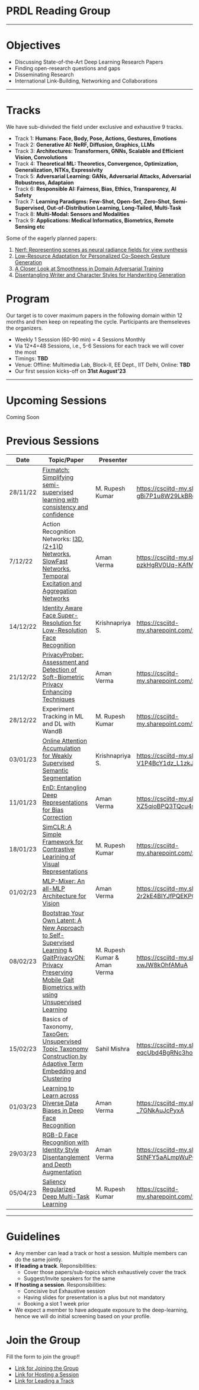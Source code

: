 # PRDL Reading Group

---

# Objectives
* Discussing State-of-the-Art Deep Learning Research Papers
* Finding open-research questions and gaps 
* Disseminating Research
* International Link-Building, Networking and Collaborations

---

# Tracks 
We have sub-divivded the field under exclusive and exhaustive 9 tracks.

* Track 1: **Humans: Face, Body, Pose, Actions, Gestures, Emotions**
* Track 2: **Generative AI: NeRF, Diffusion, Graphics, LLMs**
* Track 3: **Architectures: Transformers, GNNs, Scalable and Efficient Vision, Convolutions**
* Track 4: **Theoretical ML: Theoretics, Convergence, Optimization, Generalization, NTKs, Expressivity**
* Track 5: **Adversarial Learning: GANs, Adversarial Attacks, Adversarial Robustness, Adaptaion**
* Track 6: **Responsible AI: Fairness, Bias, Ethics, Transparency, AI Safety**
* Track 7: **Learning Paradigms: Few-Shot, Open-Set, Zero-Shot, Semi-Supervised, Out-of-Distribution Learning, Long-Tailed, Multi-Task**
* Track 8: **Multi-Modal: Sensors and Modalities**
* Track 9: **Applications: Medical Informatics, Biometrics, Remote Sensing etc**

Some of the eagerly planned papers:
1. [Nerf: Representing scenes as neural radiance fields for view synthesis](https://dl.acm.org/doi/pdf/10.1145/3503250)
2. [Low-Resource Adaptation for Personalized Co-Speech Gesture Generation](https://openaccess.thecvf.com/content/CVPR2022/papers/Ahuja_Low-Resource_Adaptation_for_Personalized_Co-Speech_Gesture_Generation_CVPR_2022_paper.pdf)
3. [A Closer Look at Smoothness in Domain Adversarial Training](https://proceedings.mlr.press/v162/rangwani22a/rangwani22a.pdf)
4. [Disentangling Writer and Character Styles for Handwriting Generation](https://openaccess.thecvf.com/content/CVPR2023/papers/Dai_Disentangling_Writer_and_Character_Styles_for_Handwriting_Generation_CVPR_2023_paper.pdf)

# Program
Our target is to cover maximum papers in the following domain within 12 months and then keep on repeating the cycle. Participants are themseleves the organizers.
* Weekly 1 Sesssion (60-90 min) = 4 Sessions Monthly
* Via 12*4=48 Sessions, i.e., 5-6 Sessions for each track we will cover the most
* Timings: **TBD**
* Venue: Offline: Multimedia Lab, Block-II, EE Dept., IIT Delhi, Online: **TBD** 
* Our first session kicks-off on **31st August'23**

---

# Upcoming Sessions
Coming Soon

# Previous Sessions

| Date | Topic/Paper | Presenter | Link |
| ---- | ----------- | ------------ | ---- |
| 28/11/22 | [Fixmatch: Simplifying semi-supervised learning with consistency and confidence](https://proceedings.neurips.cc/paper/2020/file/06964dce9addb1c5cb5d6e3d9838f733-Paper.pdf) | M. Rupesh Kumar | https://csciitd-my.sharepoint.com/:v:/g/personal/eey217512_iitd_ac_in/EY1qXVyEXxNElvS-7CJkW-gBi7P1u8W29LkBRo8uQxH9_g | 
| 7/12/22 | Action Recognition Networks: [I3D](https://openaccess.thecvf.com/content_cvpr_2017/papers/Carreira_Quo_Vadis_Action_CVPR_2017_paper.pdf), [(2+1)D Networks](https://openaccess.thecvf.com/content_cvpr_2018/papers/Tran_A_Closer_Look_CVPR_2018_paper.pdf), [SlowFast Networks](https://openaccess.thecvf.com/content_ICCV_2019/papers/Feichtenhofer_SlowFast_Networks_for_Video_Recognition_ICCV_2019_paper.pdf), [Temporal Excitation and Aggregation Networks](https://openaccess.thecvf.com/content_CVPR_2020/papers/Li_TEA_Temporal_Excitation_and_Aggregation_for_Action_Recognition_CVPR_2020_paper.pdf)  | Aman Verma | https://csciitd-my.sharepoint.com/:v:/g/personal/eey217512_iitd_ac_in/EfmnQxyY_aFKoe62Fsw1NvwB-pzkHgRV0Uq-KAfMGyMjIg | 
| 14/12/22 | [Identity Aware Face Super-Resolution for Low-Resolution Face Recognition](https://ieeexplore.ieee.org/stamp/stamp.jsp?arnumber=9072532&casa_token=nJnQniy5cZgAAAAA:sUOjFa6SwBzkuzdi9WhZACBp_LdiiUkz-NYtObevwaDiKU2QnxU_x6MYnsEEQo-V9VBp7JH3DWo&tag=1) | Krishnapriya S. | https://csciitd-my.sharepoint.com/:v:/g/personal/eez228213_iitd_ac_in/EW7K7zVZQEVGvrwkFhkmZeEBIYo1T61PV99mJirrr2zZ1A |
| 21/12/22 | [PrivacyProber: Assessment and Detection of Soft-Biometric Privacy Enhancing Techniques](https://arxiv.org/pdf/2211.08864.pdf) | Aman Verma | https://csciitd-my.sharepoint.com/:v:/g/personal/eey227536_iitd_ac_in/EZ8jS867GBhBgFHZMpix284Bu5zsa1GXwf94_3zCnj4Ahw |
| 28/12/22 | Experiment Tracking in ML and DL with WandB| M. Rupesh Kumar| https://csciitd-my.sharepoint.com/:v:/g/personal/eey217512_iitd_ac_in/EUHHWkv03utJlaHV_T0dIzUBKMPnF_VcBG99KkTl_jLhwg |
| 03/01/23 | [Online Attention Accumulation for Weakly Supervised Semantic Segmentation](https://ieeexplore.ieee.org/stamp/stamp.jsp?arnumber=9465740&casa_token=4swVQhjWvykAAAAA:ScEROsy2m4HgucMKCMMu5CBrWxiphsLB0PJQV8s4FYygeaqZMKcNhEHPRICrs0BwnEvdKm-1qrk) | Krishnapriya S. | https://csciitd-my.sharepoint.com/:v:/g/personal/eez228213_iitd_ac_in/ESw-3FvaprlLolM-IQ-V1P4BcY1dz_L1zkJ0n3zsuCXl5w |
| 11/01/23 | [EnD: Entangling Deep Representations for Bias Correction]([https://openaccess.thecvf.com/content/CVPR2021/papers/Tartaglione_EnD_Entangling_and_Disentangling_Deep_Representations_for_Bias_Correction_CVPR_2021_paper.pdf) | Aman Verma | https://csciitd-my.sharepoint.com/:v:/g/personal/eey227536_iitd_ac_in/ETpIq3HVmNBMu3QV-XZ5qioBPQ3TQcu4spNu2RIpYZp1Dg |
| 18/01/23 | [SimCLR: A Simple Framework for Contrastive Learining of Visual Representations](https://dev.icml.cc/media/icml-2020/Slides/6762.pdf) | M. Rupesh Kumar | https://csciitd-my.sharepoint.com/:v:/g/personal/eey217512_iitd_ac_in/ERxANHwbMPVDhOtCXM9TjYsB1uRjFcsEnRxyHlBPqv15bA |
| 01/02/23 | [MLP-Mixer: An all-MLP Architecture for Vision](https://proceedings.neurips.cc/paper/2021/file/cba0a4ee5ccd02fda0fe3f9a3e7b89fe-Paper.pdf) | Aman Verma | https://csciitd-my.sharepoint.com/:v:/g/personal/eey217512_iitd_ac_in/EfLQnY54uxBDtNOr-2r2kE4BIYJfPQEKPOmb-uiCo6TKkw |
| 08/02/23 | [Bootstrap Your Own Latent: A New Approach to Self-Supervised Learning](https://proceedings.neurips.cc/paper_files/paper/2020/file/f3ada80d5c4ee70142b17b8192b2958e-Paper.pdf) & [GaitPrivacyON: Privacy Preserving Mobile Gait Biometrics with using Unsupervised Learning](https://id.elsevier.com/as/authorization.oauth2?platSite=SD%2Fscience&scope=openid%20email%20profile%20els_auth_info%20els_idp_info%20els_idp_analytics_attrs%20urn%3Acom%3Aelsevier%3Aidp%3Apolicy%3Aproduct%3Ainst_assoc&response_type=code&redirect_uri=https%3A%2F%2Fwww.sciencedirect.com%2Fuser%2Fidentity%2Flanding&authType=SINGLE_SIGN_IN&prompt=none&client_id=SDFE-v4&state=retryCounter%3D0%26csrfToken%3Da13147e6-e53d-4e0b-ad4b-bfd3e4cfaeaa%26idpPolicy%3Durn%253Acom%253Aelsevier%253Aidp%253Apolicy%253Aproduct%253Ainst_assoc%26returnUrl%3D%252Fscience%252Farticle%252Fpii%252FS0167865522002264%26prompt%3Dnone%26cid%3Darp-0fa41110-a7a5-4b88-93c2-7d67a384e64b)  | M. Rupesh Kumar & Aman Verma | https://csciitd-my.sharepoint.com/:v:/g/personal/eey217512_iitd_ac_in/ERugcYzexG1Cv6L98xVYa68BcRbrTG6H-xwJW8kOhfAMuA |
| 15/02/23 | Basics of Taxonomy, [TaxoGen: Unsupervised Topic Taxonomy Construction by Adaptive Term Embedding and Clustering](https://dl.acm.org/doi/pdf/10.1145/3219819.3220064) | Sahil Mishra | https://csciitd-my.sharepoint.com/:v:/g/personal/eey227536_iitd_ac_in/EUwbaYdY5ihGv3w-eqcUbd4BgRNc3hoAutHDz7w62-eNLw |
| 01/03/23 | [Learning to Learn across Diverse Data Biases in Deep Face Recognition](https://openaccess.thecvf.com/content/CVPR2022/papers/Liu_Learning_To_Learn_Across_Diverse_Data_Biases_in_Deep_Face_CVPR_2022_paper.pdf) | Aman Verma | https://csciitd-my.sharepoint.com/:v:/g/personal/eey227536_iitd_ac_in/EbiboMnUPyZDmpSaqHkWzokBekmnMhiw-_7GNkAuJcPyxA |
| 29/03/23 | [RGB-D Face Recognition with Identity Style Disentanglement and Depth Augmentation](https://ieeexplore.ieee.org/stamp/stamp.jsp?arnumber=10011574) | Aman Verma | https://csciitd-my.sharepoint.com/:v:/g/personal/eey217512_iitd_ac_in/ESiSXffM9X5MsBSjgKaVYH4Bz59-StINFY5aALmpWuPQ_A |
| 05/04/23 | [Saliency Regularized Deep Multi-Task Learning](https://dl.acm.org/doi/pdf/10.1145/3534678.3539442) | M. Rupesh Kumar | https://csciitd-my.sharepoint.com/:v:/g/personal/eey217512_iitd_ac_in/EaXcLmw2hKtOrUMuCjx3qfMB3EaJahGjmEGkYBIna3WYPg |

---

# Guidelines
* Any member can lead a track or host a session. Multiple members can do the same jointly.
* **If leading a track**. Reponsibilities:
    * Cover those papers/sub-topics which exhaustively cover the track
    * Suggest/Invite speakers for the same
* **If hosting a session**. Responsibilities:
     * Concisive but Exhaustive session
     * Having slides for presentation is a plus but not mandatory
     * Booking a slot 1 week prior
* We expect a member to have adequate exposure to the deep-learning, hence we will do initial screening based on your profile.

# Join the Group
Fill the form to join the group!!
* [Link for Joining the Group](https://forms.gle/eMz9DW8YNzw2ehvDA)
* [Link for Hosting a Session](https://forms.gle/MKKjTc2ETNnWF9SM6)
* [Link for Leading a Track](https://forms.gle/NCQpaZYDQohifbo29)
